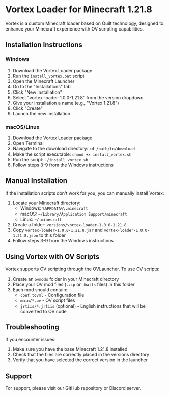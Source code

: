 # Vortex Loader for Minecraft 1.21.8

Vortex is a custom Minecraft loader based on Quilt technology, designed to enhance your Minecraft experience with OV scripting capabilities.

## Installation Instructions

### Windows

1. Download the Vortex Loader package
2. Run the `install_vortex.bat` script
3. Open the Minecraft Launcher
4. Go to the "Installations" tab
5. Click "New installation"
6. Select "vortex-loader-1.0.0-1.21.8" from the version dropdown
7. Give your installation a name (e.g., "Vortex 1.21.8")
8. Click "Create"
9. Launch the new installation

### macOS/Linux

1. Download the Vortex Loader package
2. Open Terminal
3. Navigate to the download directory: `cd /path/to/download`
4. Make the script executable: `chmod +x install_vortex.sh`
5. Run the script: `./install_vortex.sh`
6. Follow steps 3-9 from the Windows instructions

## Manual Installation

If the installation scripts don't work for you, you can manually install Vortex:

1. Locate your Minecraft directory:
   - Windows: `%APPDATA%\.minecraft`
   - macOS: `~/Library/Application Support/minecraft`
   - Linux: `~/.minecraft`
2. Create a folder: `versions/vortex-loader-1.0.0-1.21.8`
3. Copy `vortex-loader-1.0.0-1.21.8.jar` and `vortex-loader-1.0.0-1.21.8.json` to this folder
4. Follow steps 3-9 from the Windows instructions

## Using Vortex with OV Scripts

Vortex supports OV scripting through the OVLauncher. To use OV scripts:

1. Create an `ovmods` folder in your Minecraft directory
2. Place your OV mod files (`.zip` or `.balls` files) in this folder
3. Each mod should contain:
   - `conf.tovml` - Configuration file
   - `main/*.ov` - OV script files
   - `jrtiis/*.jrtiis` (optional) - English instructions that will be converted to OV code

## Troubleshooting

If you encounter issues:

1. Make sure you have the base Minecraft 1.21.8 installed
2. Check that the files are correctly placed in the versions directory
3. Verify that you have selected the correct version in the launcher

## Support

For support, please visit our GitHub repository or Discord server.